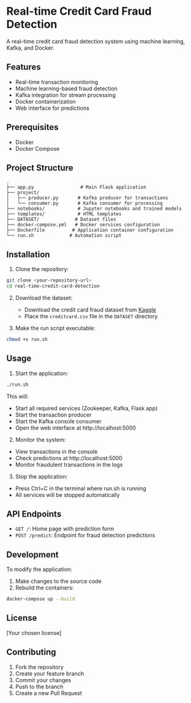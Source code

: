 # Real-time Credit Card Fraud Detection

A real-time credit card fraud detection system using machine learning, Kafka, and Docker.

## Features

- Real-time transaction monitoring
- Machine learning-based fraud detection
- Kafka integration for stream processing
- Docker containerization
- Web interface for predictions

## Prerequisites

- Docker
- Docker Compose

## Project Structure

```
.
├── app.py                 # Main Flask application
├── project/
│   ├── producer.py       # Kafka producer for transactions
│   └── consumer.py       # Kafka consumer for processing
├── notebooks/            # Jupyter notebooks and trained models
├── templates/            # HTML templates
├── DATASET/             # Dataset files
├── docker-compose.yml   # Docker services configuration
├── Dockerfile          # Application container configuration
└── run.sh             # Automation script
```

## Installation

1. Clone the repository:
```bash
git clone <your-repository-url>
cd real-time-credit-card-detection
```

2. Download the dataset:
   - Download the credit card fraud dataset from [Kaggle](https://www.kaggle.com/mlg-ulb/creditcardfraud)
   - Place the `creditcard.csv` file in the `DATASET` directory

3. Make the run script executable:
```bash
chmod +x run.sh
```

## Usage

1. Start the application:
```bash
./run.sh
```

This will:
- Start all required services (Zookeeper, Kafka, Flask app)
- Start the transaction producer
- Start the Kafka console consumer
- Open the web interface at http://localhost:5000

2. Monitor the system:
- View transactions in the console
- Check predictions at http://localhost:5000
- Monitor fraudulent transactions in the logs

3. Stop the application:
- Press Ctrl+C in the terminal where run.sh is running
- All services will be stopped automatically

## API Endpoints

- `GET /`: Home page with prediction form
- `POST /predict`: Endpoint for fraud detection predictions

## Development

To modify the application:

1. Make changes to the source code
2. Rebuild the containers:
```bash
docker-compose up --build
```

## License

[Your chosen license]

## Contributing

1. Fork the repository
2. Create your feature branch
3. Commit your changes
4. Push to the branch
5. Create a new Pull Request 